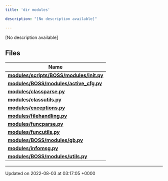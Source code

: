```yaml
---
title: 'dir modules'

description: "[No description available]"

---
```







[No description available]

## Files

| Name           |
| -------------- |
| **[modules/scripts/BOSS/modules/__init__.py](/documentation/code/colliderbit_development/files/scripts_2boss_2modules_2____init_____8py/#file-scripts/boss/modules/--init--.py)**  |
| **[modules/BOSS/modules/active_cfg.py](/documentation/code/colliderbit_development/files/boss_2modules_2active__cfg_8py/#file-boss/modules/active-cfg.py)**  |
| **[modules/classparse.py](/documentation/code/colliderbit_development/files/classparse_8py/#file-classparse.py)**  |
| **[modules/classutils.py](/documentation/code/colliderbit_development/files/classutils_8py/#file-classutils.py)**  |
| **[modules/exceptions.py](/documentation/code/colliderbit_development/files/exceptions_8py/#file-exceptions.py)**  |
| **[modules/filehandling.py](/documentation/code/colliderbit_development/files/filehandling_8py/#file-filehandling.py)**  |
| **[modules/funcparse.py](/documentation/code/colliderbit_development/files/funcparse_8py/#file-funcparse.py)**  |
| **[modules/funcutils.py](/documentation/code/colliderbit_development/files/funcutils_8py/#file-funcutils.py)**  |
| **[modules/BOSS/modules/gb.py](/documentation/code/colliderbit_development/files/boss_2modules_2gb_8py/#file-boss/modules/gb.py)**  |
| **[modules/infomsg.py](/documentation/code/colliderbit_development/files/infomsg_8py/#file-infomsg.py)**  |
| **[modules/BOSS/modules/utils.py](/documentation/code/colliderbit_development/files/boss_2modules_2utils_8py/#file-boss/modules/utils.py)**  |






-------------------------------

Updated on 2022-08-03 at 03:17:05 +0000
